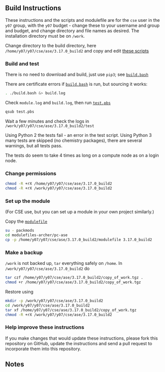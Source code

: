 Build Instructions
------------------

These instructions and the scripts and modulefile are for the `cse`
user in the `y07` group, with the `y07` budget - change these to your
username and group and budget, and change directory and file names as
desired.  The installation directory must be on `/work`.

Change directory to the build directory, here
`/home/y07/y07/cse/ase/3.17.0_build2` and copy and edit [these scripts]()

### Build and test

There is no need to download and build, just use `pip3`; see
[`build.bash`](build.bash)

There are certificate errors if [`build.bash`](build.bash) is run, but
sourcing it works:

```bash
. ./build.bash &> build.log
```

Check `module.log` and `build.log`, then run [`test.pbs`](test.pbs)

```bash
qsub test.pbs
```

Wait a few minutes and check the logs in
`/work/y07/y07/cse/ase/3.17.0_build2/test`

Using Python 2 the tests fail - an error in the test script.  Using
Python 3 many tests are skipped (no chemistry packages), there are
several warnings, but all tests pass.

The tests do seem to take 4 times as long on a compute node as on a
login node.


### Change permissions

```bash
chmod -R +rX /home/y07/y07/cse/ase/3.17.0_build2
chmod -R +rX /work/y07/y07/cse/ase/3.17.0_build2
```

### Set up the module

(For CSE use, but you can set up a module in your own project
similarly.)

Copy the [`modulefile`](modulefile)

```bash
su - packmods
cd modulefiles-archer/pc-ase
cp -p /home/y07/y07/cse/ase/3.17.0_build2/modulefile 3.17.0_build2
```

### Make a backup

`/work` is not backed up, `tar` everything safely on `/home`.  In
`/work/y07/y07/cse/ase/3.17.0_build2` do

```bash
tar czf /home/y07/y07/cse/ase/3.17.0_build2/copy_of_work.tgz .
chmod +r /home/y07/y07/cse/ase/3.17.0_build2/copy_of_work.tgz
```

Restore using

```bash
mkdir -p /work/y07/y07/cse/ase/3.17.0_build2
cd /work/y07/y07/cse/ase/3.17.0_build2
tar xf /home/y07/y07/cse/ase/3.17.0_build2/copy_of_work.tgz
chmod -R +rX /work/y07/y07/cse/ase/3.17.0_build2
```

### Help improve these instructions

If you make changes that would update these instructions, please fork
this repository on GitHub, update the instructions and send a pull
request to incorporate them into this repository.

Notes
-----
